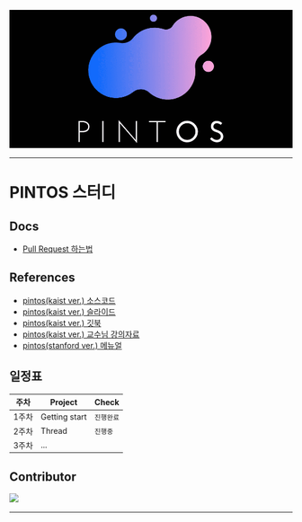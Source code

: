 ![pintos](./pintos-logo.png)

---

# PINTOS 스터디

## Docs
* [Pull Request 하는법](./docs/pr방법.md)

## References
* [pintos(kaist ver.) 소스코드](https://github.com/casys-kaist/pintos-kaist)
* [pintos(kaist ver.) 슬라이드](https://oslab.kaist.ac.kr/pintosslides/)
* [pintos(kaist ver.) 깃북](https://casys-kaist.github.io/pintos-kaist/)
* [pintos(kaist ver.) 교수님 강의자료](https://oslab.kaist.ac.kr/wp-content/uploads/esos_files/courseware/undergraduate/PINTOS/Pintos_all.pdf)
* [pintos(stanford ver.) 메뉴얼](https://web.stanford.edu/class/cs140/projects/pintos/pintos.html#SEC_Top)

## 일정표
|주차|Project|Check|
|--|--|--|
|1주차|Getting start|`진행완료`|
|2주차|Thread|`진행중`|
|3주차| ... || 


## Contributor
<a href="https://github.com/bbangso0322/pintos-study/graphs/contributors">
  <img src="https://contrib.rocks/image?repo=bbangso0322/pintos-study" />
</a>

---
